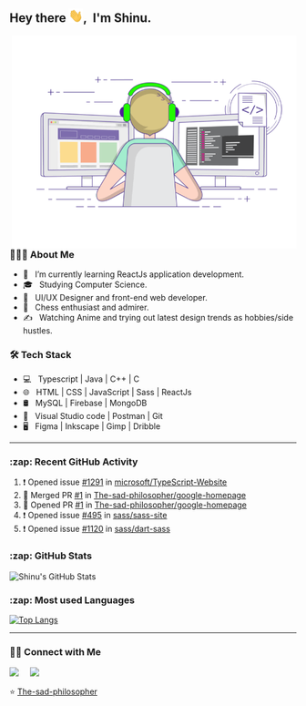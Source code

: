 <h2> Hey there <img src="assets/Hi.gif" width="25">,&nbsp; I'm Shinu.</h2>
<img align="right" alt="GIF" src="assets/techie.gif" width="500"/>


<h3> 👨🏻‍💻 About Me </h3>

- 🔭 &nbsp; I’m currently learning ReactJs application development.
- 🎓 &nbsp; Studying Computer Science.
- 💼 &nbsp; UI/UX Designer and front-end web developer.
- 🌱 &nbsp; Chess enthusiast and admirer.
- ✍️ &nbsp; Watching Anime and trying out latest design trends as hobbies/side hustles.


<h3>🛠 Tech Stack</h3>

- 💻 &nbsp; Typescript | Java | C++ | C
- 🌐 &nbsp;  HTML | CSS | JavaScript | Sass | ReactJs
- 🛢 &nbsp; MySQL | Firebase | MongoDB
- 🔧 &nbsp; Visual Studio code | Postman | Git
- 🖥 &nbsp; Figma | Inkscape | Gimp | Dribble

---

<h3>:zap: Recent GitHub Activity</h3>
  
<!--START_SECTION:activity-->
1. ❗️ Opened issue [#1291](https://github.com/microsoft/TypeScript-Website/issues/1291) in [microsoft/TypeScript-Website](https://github.com/microsoft/TypeScript-Website)
2. 🎉 Merged PR [#1](https://github.com/The-sad-philosopher/google-homepage/pull/1) in [The-sad-philosopher/google-homepage](https://github.com/The-sad-philosopher/google-homepage)
3. 💪 Opened PR [#1](https://github.com/The-sad-philosopher/google-homepage/pull/1) in [The-sad-philosopher/google-homepage](https://github.com/The-sad-philosopher/google-homepage)
4. ❗️ Opened issue [#495](https://github.com/sass/sass-site/issues/495) in [sass/sass-site](https://github.com/sass/sass-site)
5. ❗️ Opened issue [#1120](https://github.com/sass/dart-sass/issues/1120) in [sass/dart-sass](https://github.com/sass/dart-sass)
<!--END_SECTION:activity-->


<h3>:zap: GitHub Stats</h3>
<img align="center" alt="Shinu's GitHub Stats" src="https://github-readme-stats.the-sad-philosopher.vercel.app//api?username=the-sad-philosopher&include_all_commits=true&count_private=true&show_icons=true&hide_border=true" />


<h3>:zap: Most used Languages </h3>
 
[![Top Langs](https://github-readme-stats.the-sad-philosopher.vercel.app/api/top-langs/?username=the-sad-philosopher&layout=compact&text_color=daf7dc&bg_color=151515&hide=html)](https://github.com/the-sad-philosopher/github-readme-stats)


---

<h3> 🤝🏻 Connect with Me </h3>

<p align="left">
<a href="https://www.linkedin.com/in/shinudonney/"><img src="https://img.shields.io/badge/linkedin-%230077B5.svg?&style=for-the-badge&logo=linkedin&logoColor=white" /></a>&nbsp;&nbsp;&nbsp;&nbsp;
<a href="mailto:shinudonney@protnmail.com?subject=Hello%20Shinu"><img src="https://img.shields.io/badge/Protonmail-%230077B5.svg?&style=for-the-badge&logo=protonmail&logoColor=white" /></a>
</p>

⭐️ [The-sad-philosopher](https://github.com/The-sad-philosopher)
